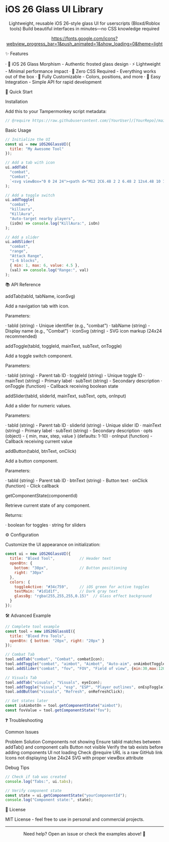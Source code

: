 # iOS 26 Glass UI Library

<div align="center">Lightweight, reusable iOS 26-style glass UI for userscripts (Bloxd/Roblox tools)
Build beautiful interfaces in minutes—no CSS knowledge required

https://fonts.google.com/icons?webview_progress_bar=1&push_animated=1&show_loading=0&theme=light

</div>✨ Features

· 🎨 iOS 26 Glass Morphism - Authentic frosted glass design
· ⚡ Lightweight - Minimal performance impact
· 🔧 Zero CSS Required - Everything works out of the box
· 📱 Fully Customizable - Colors, positions, and more
· 🎯 Easy Integration - Simple API for rapid development

🚀 Quick Start

Installation

Add this to your Tampermonkey script metadata:

```javascript
// @require https://raw.githubusercontent.com/[YourUser]/[YourRepo]/main/iOS26GlassUILib.js
```

Basic Usage

```javascript
// Initialize the UI
const ui = new iOS26GlassUI({ 
  title: "My Awesome Tool" 
});

// Add a tab with icon
ui.addTab(
  "combat", 
  "Combat",
  `<svg viewBox="0 0 24 24"><path d="M12 2C6.48 2 2 6.48 2 12s4.48 10 10 10 10-4.48 10-10S17.52 2 12 2zm-1 17.93c-3.95-.49-7-3.85-7-7.93 0-.62.08-1.21.21-1.79L9 15v1c0 1.1.9 2 2 2v1.93zm6.9-2.54c-.26-.81-1-1.39-1.9-1.39h-1v-3c0-.55-.45-1-1-1H8v-2h2c.55 0 1-.45 1-1V7h2c1.1 0 2-.9 2-2v-.41c2.93 1.19 5 4.06 5 7.41 0 2.08-.8 3.97-2.1 5.39z"/></svg>`
);

// Add a toggle switch
ui.addToggle(
  "combat",
  "killaura", 
  "KillAura",
  "Auto-target nearby players",
  (isOn) => console.log("KillAura:", isOn)
);

// Add a slider
ui.addSlider(
  "combat",
  "range",
  "Attack Range", 
  "1-6 blocks",
  { min: 1, max: 6, value: 4.5 },
  (val) => console.log("Range:", val)
);
```

📚 API Reference

addTab(tabId, tabName, iconSvg)

Add a navigation tab with icon.

Parameters:

· tabId (string) - Unique identifier (e.g., "combat")
· tabName (string) - Display name (e.g., "Combat")
· iconSvg (string) - SVG icon markup (24x24 recommended)

addToggle(tabId, toggleId, mainText, subText, onToggle)

Add a toggle switch component.

Parameters:

· tabId (string) - Parent tab ID
· toggleId (string) - Unique toggle ID
· mainText (string) - Primary label
· subText (string) - Secondary description
· onToggle (function) - Callback receiving boolean state

addSlider(tabId, sliderId, mainText, subText, opts, onInput)

Add a slider for numeric values.

Parameters:

· tabId (string) - Parent tab ID
· sliderId (string) - Unique slider ID
· mainText (string) - Primary label
· subText (string) - Secondary description
· opts (object) - { min, max, step, value } (defaults: 1-10)
· onInput (function) - Callback receiving current value

addButton(tabId, btnText, onClick)

Add a button component.

Parameters:

· tabId (string) - Parent tab ID
· btnText (string) - Button text
· onClick (function) - Click callback

getComponentState(componentId)

Retrieve current state of any component.

Returns:

· boolean for toggles
· string for sliders

⚙️ Configuration

Customize the UI appearance on initialization:

```javascript
const ui = new iOS26GlassUI({
  title: "Bloxd Tool",           // Header text
  openBtn: { 
    bottom: "30px",              // Button positioning
    right: "30px" 
  },
  colors: {
    toggleActive: "#34c759",     // iOS green for active toggles
    textMain: "#1d1d1f",         // Dark gray text
    glassBg: "rgba(255,255,255,0.15)"  // Glass effect background
  }
});
```

🛠️ Advanced Example

```javascript
// Complete tool example
const tool = new iOS26GlassUI({
  title: "Bloxd Pro Tools",
  openBtn: { bottom: "20px", right: "20px" }
});

// Combat Tab
tool.addTab("combat", "Combat", combatIcon);
tool.addToggle("combat", "aimbot", "Aimbot", "Auto-aim", onAimbotToggle);
tool.addSlider("combat", "fov", "FOV", "Field of view", {min:30,max:120,value:90}, onFovChange);

// Visuals Tab  
tool.addTab("visuals", "Visuals", eyeIcon);
tool.addToggle("visuals", "esp", "ESP", "Player outlines", onEspToggle);
tool.addButton("visuals", "Refresh", onRefreshClick);

// Get states later
const isAimbotOn = tool.getComponentState("aimbot");
const fovValue = tool.getComponentState("fov");
```

❓ Troubleshooting

Common Issues

Problem Solution
Components not showing Ensure tabId matches between addTab() and component calls
Button not visible Verify the tab exists before adding components
UI not loading Check @require URL is a raw GitHub link
Icons not displaying Use 24x24 SVG with proper viewBox attribute

Debug Tips

```javascript
// Check if tab was created
console.log("Tabs:", ui.tabs); 

// Verify component state
const state = ui.getComponentState("yourComponentId");
console.log("Component state:", state);
```

📄 License

MIT License - feel free to use in personal and commercial projects.

---

<div align="center">Need help? Open an issue or check the examples above! 🚀

</div>

